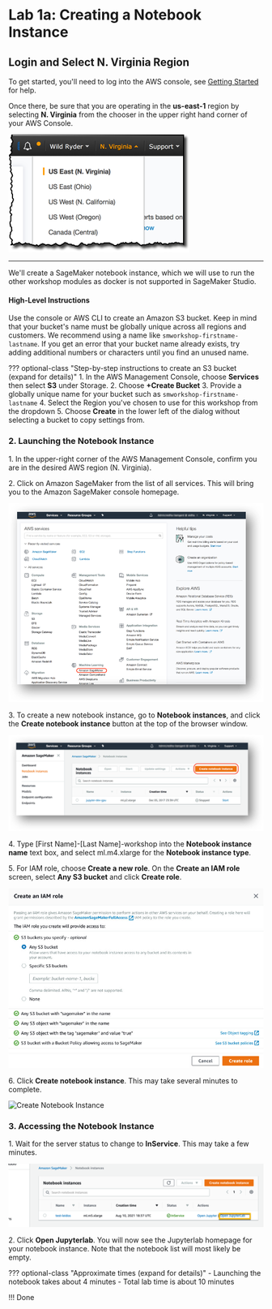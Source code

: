 # Lab 1a: Creating a Notebook Instance

## Login and Select N. Virginia Region

To get started, you'll need to log into the AWS console, see [Getting Started](../login.md) for help.

Once there, be sure that you are operating in the **us-east-1** region by selecting **N. Virginia** from the chooser in the upper right hand corner of your AWS Console.

![Select N. Virginia Region](img/region-selection.png)

---

We'll create a SageMaker notebook instance, which we will use to run the other workshop modules as docker is not supported in SageMaker Studio.


#### High-Level Instructions

Use the console or AWS CLI to create an Amazon S3 bucket. Keep in mind that your bucket's name must be globally unique across all regions and customers. We recommend using a name like `smworkshop-firstname-lastname`. If you get an error that your bucket name already exists, try adding additional numbers or characters until you find an unused name.

??? optional-class "Step-by-step instructions to create an S3 bucket (expand for details)"
	1. In the AWS Management Console, choose **Services** then select **S3** under Storage.
	2. Choose **+Create Bucket**
	3. Provide a globally unique name for your bucket such as `smworkshop-firstname-lastname`
	4. Select the Region you've chosen to use for this workshop from the dropdown
	5. Choose **Create** in the lower left of the dialog without selecting a bucket to copy settings from.


<!--
### 2. Use CloudFormation to Set Up a SageMaker Role

1. Click on AWS CloudFormation from the list of all services. This will bring you to the AWS CloudFormation console homepage.

2. Click on **Create new stack**

3. Choose **Specify an Amazon S3 template URL**, paste the following URL and hit **Next**: ```https://ml-materials.s3.amazonaws.com/WorkshopResources/SagemakerRoleCF.template```

4. Name your stack ```AmazonSageMaker-ExecutionRole``` and choose **Next**

5. Leave options as they are and choose **Next**

6. Check the box next to **I acknowledge that AWS CloudFormation might create IAM resources.** and choose **Create**

7. Refresh the page after a few seconds to make sure that the **Status** reads ```CREATE_COMPLETE```

8. Click on the **Outputs** tab and make note of the ARN value that looks like ```arn:aws:iam::XXXX::role/AmazonSageMaker-ExecutionRole-SageMakerLab-XXXX```. You will need this value in the next step.
-->

### 2. Launching the Notebook Instance

1\. In the upper-right corner of the AWS Management Console, confirm you are in the desired AWS region (N. Virginia).

2\. Click on Amazon SageMaker from the list of all services.  This will bring you to the Amazon SageMaker console homepage.

![Services in Console](/img/Picture1.png)

3\. To create a new notebook instance, go to **Notebook instances**, and click the **Create notebook instance** button at the top of the browser window.

![Notebook Instances](/img/Picture2.png)

4\. Type [First Name]-[Last Name]-workshop into the **Notebook instance name** text box, and select ml.m4.xlarge for the **Notebook instance type**.

5\. For IAM role, choose **Create a new role**. On the **Create an IAM role** screen, select **Any S3 bucket** and click **Create role**.

![Create IAM Role](/img/CreateRole.jpg)

6\. Click **Create notebook instance**.  This may take several minutes to complete.

![Create Notebook Instance](/img/notebook-settings2.jpg)

### 3. Accessing the Notebook Instance

1\. Wait for the server status to change to **InService**. This may take a few minutes.

![Access Notebook](/img/jupyterlab-open.png)

2\. Click **Open Jupyterlab**. You will now see the Jupyterlab homepage for your notebook instance. Note that the notebook list will most likely be empty.

??? optional-class "Approximate times (expand for details)"
	- Launching the notebook takes about 4 minutes
	- Total lab time is about 10 minutes


!!! Done
